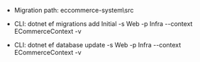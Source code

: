 - Migration path: eccommerce-system\src

- CLI: dotnet ef migrations add Initial -s Web -p Infra --context ECommerceContext -v
- CLI: dotnet ef database update -s Web -p Infra --context ECommerceContext -v
